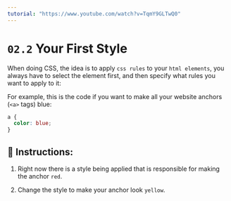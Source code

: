 ```yaml
---
tutorial: "https://www.youtube.com/watch?v=TqmY9GLTwQ0"
---
```


# `02.2` Your First Style

When doing CSS, the idea is to apply `css rules` to your `html elements`, you always have to select the element first, and then specify what rules you want to apply to it:

For example, this is the code if you want to make all your website anchors (`<a>` tags) blue:

```css
a {
  color: blue;
}
```

## 📝 Instructions:

1. Right now there is a style being applied that is responsible for making the anchor `red`.

2. Change the style to make your anchor look `yellow`.
